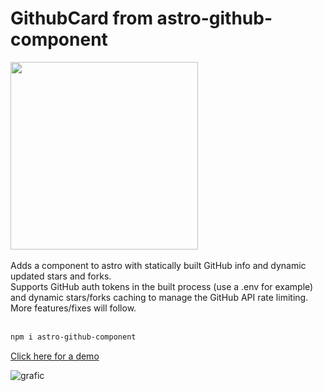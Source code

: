 # GithubCard from astro-github-component

<img src="https://github.com/vaporvee/astro-github-component/assets/80621863/f3c23641-0e1e-4bb2-8d2f-ee55ffbf615e" width="300">
<br><br>
Adds a component to astro with statically built GitHub info and dynamic updated stars and forks. <br/>
Supports GitHub auth tokens in the built process (use a .env for example) and dynamic stars/forks caching to manage the GitHub API rate limiting. <br/>
More features/fixes will follow. <br>
<br>

```sh
npm i astro-github-component
```
[Click here for a demo](https://docs.vaporvee.com/)


![grafic](https://github.com/vaporvee/astro-github-component/assets/80621863/2ade5799-055c-419c-b6af-997a2bb337df)
